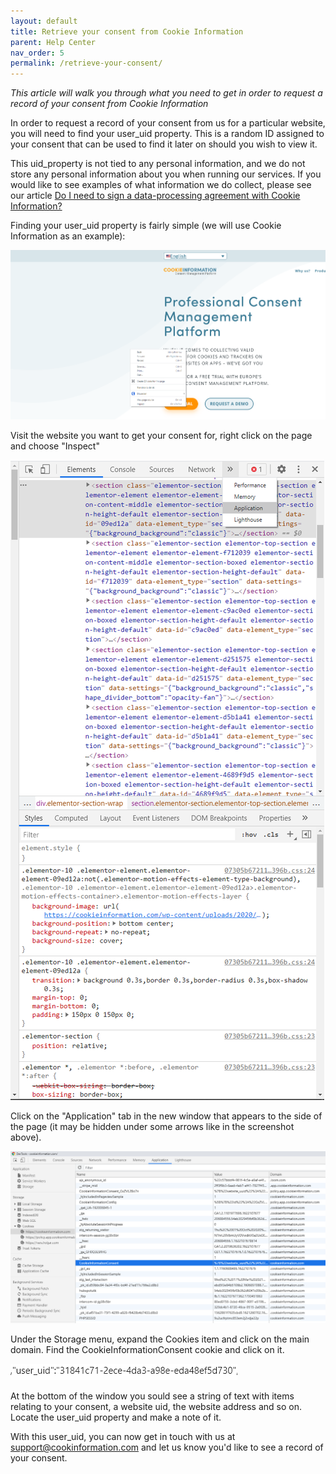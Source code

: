 ```yaml
---
layout: default
title: Retrieve your consent from Cookie Information
parent: Help Center
nav_order: 5
permalink: /retrieve-your-consent/
---
```


_This article will walk you through what you need to get in order to request a record of your consent from Cookie Information_

In order to request a record of your consent from us for a particular website, you will need to find your user_uid property. This is a random ID assigned to your consent that can be used to find it later on should you wish to view it.

This uid_property is not tied to any personal information, and we do not store any personal information about you when running our services. If you would like to see examples of what information we do collect, please see our article [Do I need to sign a data-processing agreement with Cookie Information?]()

Finding your user_uid property is fairly simple (we will use Cookie Information as an example):

![retrieveconsent1](../assets/retrieve-consent/rc1.png)

Visit the website you want to get your consent for, right click on the page and choose "Inspect"

![retrieveconsent2](../assets/retrieve-consent/rc2.png)

Click on the "Application" tab in the new window that appears to the side of the page (it may be hidden under some arrows like in the screenshot above).

![retrieveconsent3](../assets/retrieve-consent/rc3.png)

Under the Storage menu, expand the Cookies item and click on the main domain. Find the CookieInformationConsent cookie and click on it.

![retrieveconsent4](../assets/retrieve-consent/rc4.png)

At the bottom of the window you sould see a string of text with items relating to your consent, a website uid, the website address and so on. Locate the user_uid property and make a note of it.

With this user_uid, you can now get in touch with us at [support@cookinformation.com]() and let us know you'd like to see a record of your consent.
